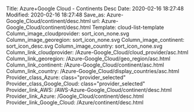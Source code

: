 Title: Azure+Google Cloud - Continents Desc
Date: 2020-02-16 18:27:48
Modified: 2020-02-16 18:27:48
Save_as: Azure-Google_Cloud/continent/desc.html
url: Azure-Google_Cloud/continent/desc.html
Template: cloud-list-template
Column_image_cloudprovider: sort_icon_none.svg
Column_image_georegion: sort_icon_none.svg
Column_image_continent: sort_icon_desc.svg
Column_image_country: sort_icon_none.svg
Column_link_cloudprovider: /Azure-Google_Cloud/cloud_provider/asc.html
Column_link_georegion: /Azure-Google_Cloud/geo_region/asc.html
Column_link_continent: /Azure-Google_Cloud/continent/asc.html
Column_link_country: /Azure-Google_Cloud/display_countries/asc.html
Provider_class_Azure: class="provider_selected"
Provider_class_Google_Cloud: class="provider_selected"
Provider_link_AWS: /AWS-Azure-Google_Cloud/continent/desc.html
Provider_link_Azure: /Google_Cloud/continent/desc.html
Provider_link_Google_Cloud: /Azure/continent/desc.html